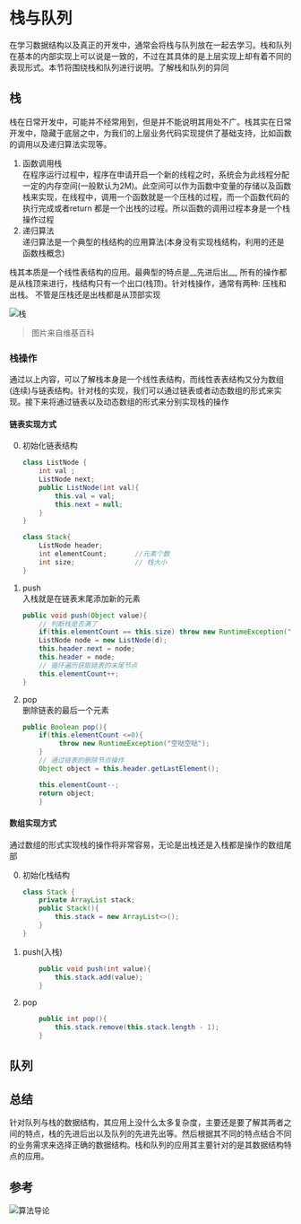 #  栈与队列  

在学习数据结构以及真正的开发中，通常会将栈与队列放在一起去学习。栈和队列在基本的内部实现上可以说是一致的，不过在其具体的是上层实现上却有着不同的表现形式。本节将围绕栈和队列进行说明。了解栈和队列的异同    

## 栈  
栈在日常开发中，可能并不经常用到，但是并不能说明其用处不广。栈其实在日常开发中，隐藏于底层之中，为我们的上层业务代码实现提供了基础支持，比如函数的调用以及递归算法实现等。  
1. 函数调用栈  
    在程序运行过程中，程序在申请开启一个新的线程之时，系统会为此线程分配一定的内存空间(一般默认为2M)。此空间可以作为函数中变量的存储以及函数栈来实现，在线程中，调用一个函数就是一个压栈的过程，而一个函数代码的执行完成或者return 都是一个出栈的过程。所以函数的调用过程本身是一个栈操作过程    
2. 递归算法  
    递归算法是一个典型的栈结构的应用算法(本身没有实现栈结构，利用的还是函数栈概念)    

栈其本质是一个线性表结构的应用。最典型的特点是__先进后出__, 所有的操作都是从栈顶来进行，栈结构只有一个出口(栈顶)。针对栈操作，通常有两种: 压栈和出栈。 不管是压栈还是出栈都是从顶部实现   

![栈](http://ozjlhf9e0.bkt.clouddn.com/20180312152086333361965.png)
> 图片来自维基百科   


### 栈操作 
通过以上内容，可以了解栈本身是一个线性表结构，而线性表表结构又分为数组(连续)与链表结构。针对栈的实现，我们可以通过链表或者动态数组的形式来实现。接下来将通过链表以及动态数组的形式来分别实现栈的操作  

#### 链表实现方式  
0. 初始化链表结构      

    ```java     
    class ListNode {
        int val ;
        ListNode next;
        public ListNode(int val){
            this.val = val;
            this.next = null;
        }
    }

    class Stack{
        ListNode header;
        int elementCount;       //元素个数
        int size;               // 栈大小
    }
    ```

1. push    
    入栈就是在链表末尾添加新的元素    

    ```java 
    public void push(Object value){
        // 判断栈是否满了 
        if(this.elementCount == this.size) throw new RuntimeException("满啦满啦");  
        ListNode node = new ListNode(d);
        this.header.next = node;
        this.header = node;
        // 循环遍历获取链表的末尾节点
        this.elementCount++;
    }
    ```

2. pop    
    删除链表的最后一个元素    

    ```java 
    public Boolean pop(){
        if(this.elementCount <=0){
             throw new RuntimeException("空哒空哒");  
        }
        // 通过链表的删除节点操作 
        Object object = this.header.getLastElement();

        this.elementCount--;
        return object;
        }
    ```


#### 数组实现方式  
通过数组的形式实现栈的操作将非常容易，无论是出栈还是入栈都是操作的数组尾部    

0. 初始化栈结构    

    ```java 
    class Stack {
        private ArrayList stack;
        public Stack(){
            this.stack = new ArrayList<>();
        }
    }

    ```
1. push(入栈)    

    ```java  
        public void push(int value){
            this.stack.add(value);
        }
    ```
2. pop     

    ```java 
        public int pop(){
            this.stack.remove(this.stack.length - 1);
        }
    ```


## 队列 







## 总结  
针对队列与栈的数据结构，其应用上没什么太多复杂度，主要还是要了解其两者之间的特点，栈的先进后出以及队列的先进先出等。然后根据其不同的特点结合不同的业务需求来选择正确的数据结构。栈和队列的应用其主要针对的是其数据结构特点的应用。

## 参考 
![算法导论]()


